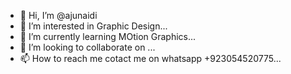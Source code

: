 - 👋 Hi, I’m @ajunaidi
- 👀 I’m interested in Graphic Design...
- 🌱 I’m currently learning MOtion Graphics...
- 💞️ I’m looking to collaborate on ...
- 📫 How to reach me cotact me on  whatsapp +923054520775...

<!---
ajunaidi/ajunaidi is a ✨ special ✨ repository because its `README.md` (this file) appears on your GitHub profile.
You can click the Preview link to take a look at your changes.
--->
